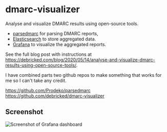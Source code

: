 # dmarc-visualizer

Analyse and visualize DMARC results using open-source tools.

* [parsedmarc](https://github.com/domainaware/parsedmarc) for parsing DMARC reports,
* [Elasticsearch](https://www.elastic.co/) to store aggregated data.
* [Grafana](https://grafana.com/) to visualize the aggregated reports.

See the full blog post with instructions at https://debricked.com/blog/2020/05/14/analyse-and-visualize-dmarc-results-using-open-source-tools/.

I have combined parts two github repos to make something that works for me so I can't take any credit.

https://github.com/Prodeko/parsedmarc  
https://github.com/debricked/dmarc-visualizer  

## Screenshot

![Screenshot of Grafana dashboard](/big_screenshot.png?raw=true)
